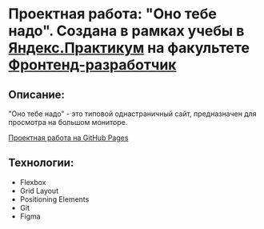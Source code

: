 # Проектная работа: "Оно тебе надо". Создана в рамках учебы в [Яндекс.Практикум](https://praktikum.yandex.ru/) на факультете [Фронтенд-разработчик](https://practicum.yandex.ru/frontend-developer/?from=catalog)

## Описание:

"Оно тебе надо" - это типовой однастраничный сайт, предназначен для просмотра на большом мониторе. 

[Проектная работа на GitHub Pages](https://zagudaevanataly.github.io/ono-tebe-nado/)

## Технологии:

* Flexbox
* Grid Layout
* Positioning Elements
* Git
* Figma
